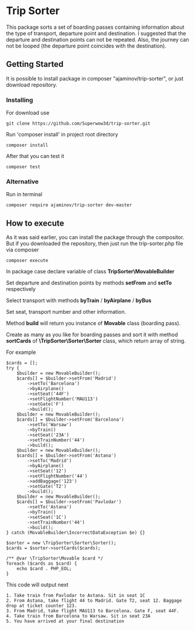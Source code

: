 # Trip Sorter

This package sorts a set of boarding passes containing information about the type of transport, 
departure point and destination. I suggested that the departure and destination points can not be repeated. 
Also, the journey can not be looped (the departure point coincides with the destination).

## Getting Started

It is possible to install package in composer "ajaminov/trip-sorter",
or just download repository.

### Installing

For download use

```
git clone https://github.com/Superwow3d/trip-sorter.git
```

Run 'composer install' in project root directory

```
composer install
```

After that you can test it

```
composer test
```
### Alternative

Run in terminal
```
composer require ajaminov/trip-sorter dev-master
```


## How to execute

As it was said earlier, you can install the package through the compositor. 
But if you downloaded the repository, then just run the trip-sorter.php file via composer

```
composer execute
```


In package case declare variable of class **TripSorter\MovableBuilder**

Set departure and destination points by methods **setFrom** and **setTo** respectively

Select transport with methods **byTrain** / **byAirplane** / **byBus** 

Set seat, transport number and other information. 

Method **build** will return you instance of **Movable** class (boarding pass).

Create as many as you like for boarding passes and sort it with method **sortCards** of **\TripSorter\Sorter\Sorter** class, which return array of string.

For example

```
$cards = [];
try {
    $builder = new MovableBuilder();
    $cards[] = $builder->setFrom('Madrid')
        ->setTo('Barcelona')
        ->byAirplane()
        ->setSeat('44F')
        ->setFlightNumber('MAU113')
        ->setGate('F')
        ->build();
    $builder = new MovableBuilder();
    $cards[] = $builder->setFrom('Barcelona')
        ->setTo('Warsaw')
        ->byTrain()
        ->setSeat('23A')
        ->setTrainNumber('44')
        ->build();
    $builder = new MovableBuilder();
    $cards[] = $builder->setFrom('Astana')
        ->setTo('Madrid')
        ->byAirplane()
        ->setSeat('12')
        ->setFlightNumber('44')
        ->addBaggage('123')
        ->setGate('T2')
        ->build();
    $builder = new MovableBuilder();
    $cards[] = $builder->setFrom('Pavlodar')
        ->setTo('Astana')
        ->byTrain()
        ->setSeat('1C')
        ->setTrainNumber('44')
        ->build();
} catch (MovableBuilder\IncorrectDataException $e) {}

$sorter = new \TripSorter\Sorter\Sorter();
$cards = $sorter->sortCards($cards);

/** @var \TripSorter\Movable $card */
foreach ($cards as $card) {
    echo $card . PHP_EOL;
}
```

This code will output next
```
1. Take train from Pavlodar to Astana. Sit in seat 1C
2. From Astana, take flight 44 to Madrid. Gate T2, seat 12. Baggage drop at ticket counter 123. 
3. From Madrid, take flight MAU113 to Barcelona. Gate F, seat 44F.
4. Take train from Barcelona to Warsaw. Sit in seat 23A
5. You have arrived at your final destination

```